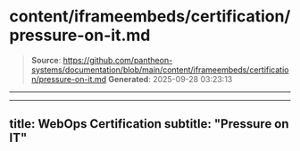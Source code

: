 # content/iframeembeds/certification/pressure-on-it.md

> **Source**: https://github.com/pantheon-systems/documentation/blob/main/content/iframeembeds/certification/pressure-on-it.md
> **Generated**: 2025-09-28 03:23:13

---

---
title: WebOps Certification
subtitle: "Pressure on IT"
---

<Partial file="certification-guide/pressure-on-it.md" />
